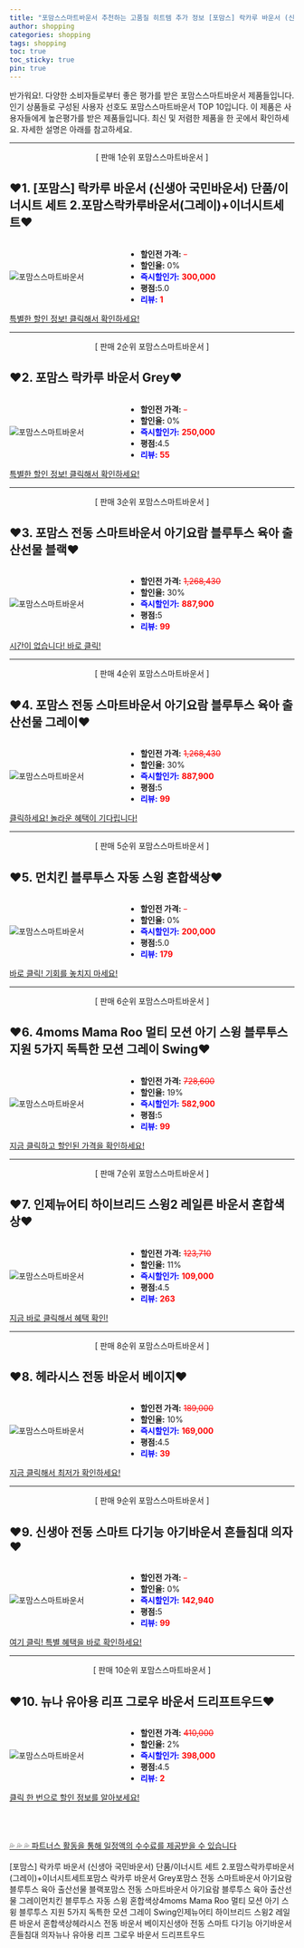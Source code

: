 ```yaml
---
title: "포맘스스마트바운서 추천하는 고품질 히트템 추가 정보 [포맘스] 락카루 바운서 (신생아 국민바운서)"
author: shopping
categories: shopping
tags: shopping
toc: true
toc_sticky: true
pin: true
---
```

반가워요!. 다양한 소비자들로부터 좋은 평가를 받은 포맘스스마트바운서 제품들입니다.인기 상품들로 구성된 사용자 선호도 포맘스스마트바운서 TOP 10입니다. 이 제품은 사용자들에게 높은평가를 받은 제품들입니다. 최신 및 저렴한 제품을 한 곳에서 확인하세요. 자세한 설명은 아래를 참고하세요.

---
<p class="toplist" style="margin: 0 auto; display: block; width: fit-content;">[ 판매 1순위 포맘스스마트바운서 ]</p>

<h2><strong>❤️1. [포맘스] 락카루 바운서 (신생아 국민바운서) 단품/이너시트 세트 2.포맘스락카루바운서(그레이)+이너시트세트❤️</strong></h2>

<div style="display: flex; align-items: center;">
    <div style="flex: 0.4;">
        <img src="https://thumbnail9.coupangcdn.com/thumbnails/remote/230x230ex/image/vendor_inventory/0642/5dbd3b9714c877cef5f0b88c6f097a692240c6814c21255446e077327075.png" alt="포맘스스마트바운서" style="max-width: 100%;">
    </div>
    <div style="flex: 0.6; margin-left: 10px;">
        <ul>
            <li><strong>할인전 가격:</strong> <del style="color: red;">-</del></li>
            <li><strong>할인율:</strong> 0%</li>
            <li><span style='color:blue'><strong>즉시할인가:</strong></span> <span style='color:red'><strong>300,000</strong></span></li>
            <li><strong>평점:</strong>5.0</li>
            <li><span style='color:blue'><strong>리뷰:</strong></span> <span style='color:red'><strong>1</strong></span></li>
        </ul>
    </div>
</div>
<div class="center">
    <a href="https://selin100587001.github.io?lptag=AF9450613&subid=githubio&pageKey=6558865215&traceid=V0-153&itemId=14674790571&vendorItemId=81915824218" class="myButton">
        특별한 할인 정보! 클릭해서 확인하세요!
    </a>
</div>


---
<p class="toplist" style="margin: 0 auto; display: block; width: fit-content;">[ 판매 2순위 포맘스스마트바운서 ]</p>

<h2><strong>❤️2. 포맘스 락카루 바운서 Grey❤️</strong></h2>

<div style="display: flex; align-items: center;">
    <div style="flex: 0.4;">
        <img src="https://thumbnail7.coupangcdn.com/thumbnails/remote/230x230ex/image/vendor_inventory/e6de/8eeb4786070005963656bb82f4f56210b9e358b97e7116b8bb902bbca4d3.png" alt="포맘스스마트바운서" style="max-width: 100%;">
    </div>
    <div style="flex: 0.6; margin-left: 10px;">
        <ul>
            <li><strong>할인전 가격:</strong> <del style="color: red;">-</del></li>
            <li><strong>할인율:</strong> 0%</li>
            <li><span style='color:blue'><strong>즉시할인가:</strong></span> <span style='color:red'><strong>250,000</strong></span></li>
            <li><strong>평점:</strong>4.5</li>
            <li><span style='color:blue'><strong>리뷰:</strong></span> <span style='color:red'><strong>55</strong></span></li>
        </ul>
    </div>
</div>
<div class="center">
    <a href="https://selin100587001.github.io?lptag=AF9450613&subid=githubio&pageKey=5157841657&traceid=V0-153&itemId=7096762489&vendorItemId=81915824204" class="myButton">
        특별한 할인 정보! 클릭해서 확인하세요!
    </a>
</div>


---
<p class="toplist" style="margin: 0 auto; display: block; width: fit-content;">[ 판매 3순위 포맘스스마트바운서 ]</p>

<h2><strong>❤️3. 포맘스 전동 스마트바운서 아기요람 블루투스 육아 출산선물 블랙❤️</strong></h2>

<div style="display: flex; align-items: center;">
    <div style="flex: 0.4;">
        <img src="https://thumbnail9.coupangcdn.com/thumbnails/remote/230x230ex/image/vendor_inventory/c624/7a7509926c5621ac4d3070883113a19b1b8607c6d2db64b575ee4230faec.png" alt="포맘스스마트바운서" style="max-width: 100%;">
    </div>
    <div style="flex: 0.6; margin-left: 10px;">
        <ul>
            <li><strong>할인전 가격:</strong> <del style="color: red;">1,268,430</del></li>
            <li><strong>할인율:</strong> 30%</li>
            <li><span style='color:blue'><strong>즉시할인가:</strong></span> <span style='color:red'><strong>887,900</strong></span></li>
            <li><strong>평점:</strong>5</li>
            <li><span style='color:blue'><strong>리뷰:</strong></span> <span style='color:red'><strong>99</strong></span></li>
        </ul>
    </div>
</div>
<div class="center">
    <a href="https://selin100587001.github.io?lptag=AF9450613&subid=githubio&pageKey=7731302782&traceid=V0-153&itemId=20776107829&vendorItemId=87845960346" class="myButton">
        시간이 없습니다! 바로 클릭!
    </a>
</div>


---
<p class="toplist" style="margin: 0 auto; display: block; width: fit-content;">[ 판매 4순위 포맘스스마트바운서 ]</p>

<h2><strong>❤️4. 포맘스 전동 스마트바운서 아기요람 블루투스 육아 출산선물 그레이❤️</strong></h2>

<div style="display: flex; align-items: center;">
    <div style="flex: 0.4;">
        <img src="https://thumbnail8.coupangcdn.com/thumbnails/remote/230x230ex/image/vendor_inventory/db6f/ed5f8b6b1a9927575f3336c08999cafca5403cc2201bfc8c0d98daa59617.png" alt="포맘스스마트바운서" style="max-width: 100%;">
    </div>
    <div style="flex: 0.6; margin-left: 10px;">
        <ul>
            <li><strong>할인전 가격:</strong> <del style="color: red;">1,268,430</del></li>
            <li><strong>할인율:</strong> 30%</li>
            <li><span style='color:blue'><strong>즉시할인가:</strong></span> <span style='color:red'><strong>887,900</strong></span></li>
            <li><strong>평점:</strong>5</li>
            <li><span style='color:blue'><strong>리뷰:</strong></span> <span style='color:red'><strong>99</strong></span></li>
        </ul>
    </div>
</div>
<div class="center">
    <a href="https://selin100587001.github.io?lptag=AF9450613&subid=githubio&pageKey=7731302782&traceid=V0-153&itemId=20776107830&vendorItemId=87845960354" class="myButton">
        클릭하세요! 놀라운 혜택이 기다립니다!
    </a>
</div>


---
<p class="toplist" style="margin: 0 auto; display: block; width: fit-content;">[ 판매 5순위 포맘스스마트바운서 ]</p>

<h2><strong>❤️5. 먼치킨 블루투스 자동 스윙 혼합색상❤️</strong></h2>

<div style="display: flex; align-items: center;">
    <div style="flex: 0.4;">
        <img src="https://thumbnail9.coupangcdn.com/thumbnails/remote/230x230ex/image/vendor_inventory/b6f7/e363f502f1870c5e4c0cf7578df897b8008a58f8cc034403c29fbd85faaf.PNG" alt="포맘스스마트바운서" style="max-width: 100%;">
    </div>
    <div style="flex: 0.6; margin-left: 10px;">
        <ul>
            <li><strong>할인전 가격:</strong> <del style="color: red;">-</del></li>
            <li><strong>할인율:</strong> 0%</li>
            <li><span style='color:blue'><strong>즉시할인가:</strong></span> <span style='color:red'><strong>200,000</strong></span></li>
            <li><strong>평점:</strong>5.0</li>
            <li><span style='color:blue'><strong>리뷰:</strong></span> <span style='color:red'><strong>179</strong></span></li>
        </ul>
    </div>
</div>
<div class="center">
    <a href="https://selin100587001.github.io?lptag=AF9450613&subid=githubio&pageKey=6228943726&traceid=V0-153&itemId=12507208004&vendorItemId=90622031222" class="myButton">
        바로 클릭! 기회를 놓치지 마세요!
    </a>
</div>


---
<p class="toplist" style="margin: 0 auto; display: block; width: fit-content;">[ 판매 6순위 포맘스스마트바운서 ]</p>

<h2><strong>❤️6. 4moms Mama Roo 멀티 모션 아기 스윙 블루투스 지원 5가지 독특한 모션 그레이 Swing❤️</strong></h2>

<div style="display: flex; align-items: center;">
    <div style="flex: 0.4;">
        <img src="https://thumbnail6.coupangcdn.com/thumbnails/remote/230x230ex/image/vendor_inventory/e7f7/a0020a2fa3a42dec25f20c7d72ea10c989f293dee040ae34e6b4b620794e.jpg" alt="포맘스스마트바운서" style="max-width: 100%;">
    </div>
    <div style="flex: 0.6; margin-left: 10px;">
        <ul>
            <li><strong>할인전 가격:</strong> <del style="color: red;">728,600</del></li>
            <li><strong>할인율:</strong> 19%</li>
            <li><span style='color:blue'><strong>즉시할인가:</strong></span> <span style='color:red'><strong>582,900</strong></span></li>
            <li><strong>평점:</strong>5</li>
            <li><span style='color:blue'><strong>리뷰:</strong></span> <span style='color:red'><strong>99</strong></span></li>
        </ul>
    </div>
</div>
<div class="center">
    <a href="https://selin100587001.github.io?lptag=AF9450613&subid=githubio&pageKey=7805744325&traceid=V0-153&itemId=21154224847&vendorItemId=89623072373" class="myButton">
        지금 클릭하고 할인된 가격을 확인하세요!
    </a>
</div>


---
<p class="toplist" style="margin: 0 auto; display: block; width: fit-content;">[ 판매 7순위 포맘스스마트바운서 ]</p>

<h2><strong>❤️7. 인제뉴어티 하이브리드 스윙2 레일른 바운서 혼합색상❤️</strong></h2>

<div style="display: flex; align-items: center;">
    <div style="flex: 0.4;">
        <img src="https://thumbnail7.coupangcdn.com/thumbnails/remote/230x230ex/image/retail/images/1332706588178546-de63bfd3-e0d6-4b6e-babd-9aee388144d4.jpg" alt="포맘스스마트바운서" style="max-width: 100%;">
    </div>
    <div style="flex: 0.6; margin-left: 10px;">
        <ul>
            <li><strong>할인전 가격:</strong> <del style="color: red;">123,710</del></li>
            <li><strong>할인율:</strong> 11%</li>
            <li><span style='color:blue'><strong>즉시할인가:</strong></span> <span style='color:red'><strong>109,000</strong></span></li>
            <li><strong>평점:</strong>4.5</li>
            <li><span style='color:blue'><strong>리뷰:</strong></span> <span style='color:red'><strong>263</strong></span></li>
        </ul>
    </div>
</div>
<div class="center">
    <a href="https://selin100587001.github.io?lptag=AF9450613&subid=githubio&pageKey=7992071460&traceid=V0-153&itemId=22216500624&vendorItemId=70454233521" class="myButton">
        지금 바로 클릭해서 혜택 확인!
    </a>
</div>


---
<p class="toplist" style="margin: 0 auto; display: block; width: fit-content;">[ 판매 8순위 포맘스스마트바운서 ]</p>

<h2><strong>❤️8. 헤라시스 전동 바운서 베이지❤️</strong></h2>

<div style="display: flex; align-items: center;">
    <div style="flex: 0.4;">
        <img src="https://thumbnail6.coupangcdn.com/thumbnails/remote/230x230ex/image/retail/images/2022/02/10/10/8/a6b0c608-7ac8-4a16-ac60-d124ccfbdbef.jpg" alt="포맘스스마트바운서" style="max-width: 100%;">
    </div>
    <div style="flex: 0.6; margin-left: 10px;">
        <ul>
            <li><strong>할인전 가격:</strong> <del style="color: red;">189,000</del></li>
            <li><strong>할인율:</strong> 10%</li>
            <li><span style='color:blue'><strong>즉시할인가:</strong></span> <span style='color:red'><strong>169,000</strong></span></li>
            <li><strong>평점:</strong>4.5</li>
            <li><span style='color:blue'><strong>리뷰:</strong></span> <span style='color:red'><strong>39</strong></span></li>
        </ul>
    </div>
</div>
<div class="center">
    <a href="https://selin100587001.github.io?lptag=AF9450613&subid=githubio&pageKey=6332578420&traceid=V0-153&itemId=13248826375&vendorItemId=80506718660" class="myButton">
        지금 클릭해서 최저가 확인하세요!
    </a>
</div>


---
<p class="toplist" style="margin: 0 auto; display: block; width: fit-content;">[ 판매 9순위 포맘스스마트바운서 ]</p>

<h2><strong>❤️9. 신생아 전동 스마트 다기능 아기바운서 흔들침대 의자❤️</strong></h2>

<div style="display: flex; align-items: center;">
    <div style="flex: 0.4;">
        <img src="https://thumbnail6.coupangcdn.com/thumbnails/remote/230x230ex/image/vendor_inventory/bbae/9eaa4e4d3677bab3e74c941ae7e5f8cd0c6d38b7521fcc12f3d50272ec7b.png" alt="포맘스스마트바운서" style="max-width: 100%;">
    </div>
    <div style="flex: 0.6; margin-left: 10px;">
        <ul>
            <li><strong>할인전 가격:</strong> <del style="color: red;">-</del></li>
            <li><strong>할인율:</strong> 0%</li>
            <li><span style='color:blue'><strong>즉시할인가:</strong></span> <span style='color:red'><strong>142,940</strong></span></li>
            <li><strong>평점:</strong>5</li>
            <li><span style='color:blue'><strong>리뷰:</strong></span> <span style='color:red'><strong>99</strong></span></li>
        </ul>
    </div>
</div>
<div class="center">
    <a href="https://selin100587001.github.io?lptag=AF9450613&subid=githubio&pageKey=6136552263&traceid=V0-153&itemId=11739528628&vendorItemId=79215794684" class="myButton">
        여기 클릭! 특별 혜택을 바로 확인하세요!
    </a>
</div>


---
<p class="toplist" style="margin: 0 auto; display: block; width: fit-content;">[ 판매 10순위 포맘스스마트바운서 ]</p>

<h2><strong>❤️10. 뉴나 유아용 리프 그로우 바운서 드리프트우드❤️</strong></h2>

<div style="display: flex; align-items: center;">
    <div style="flex: 0.4;">
        <img src="https://thumbnail8.coupangcdn.com/thumbnails/remote/230x230ex/image/retail/images/2024/01/11/15/6/d4322ef4-7eb3-479f-9c83-842d29d861ed.jpg" alt="포맘스스마트바운서" style="max-width: 100%;">
    </div>
    <div style="flex: 0.6; margin-left: 10px;">
        <ul>
            <li><strong>할인전 가격:</strong> <del style="color: red;">410,000</del></li>
            <li><strong>할인율:</strong> 2%</li>
            <li><span style='color:blue'><strong>즉시할인가:</strong></span> <span style='color:red'><strong>398,000</strong></span></li>
            <li><strong>평점:</strong>4.5</li>
            <li><span style='color:blue'><strong>리뷰:</strong></span> <span style='color:red'><strong>2</strong></span></li>
        </ul>
    </div>
</div>
<div class="center">
    <a href="https://selin100587001.github.io?lptag=AF9450613&subid=githubio&pageKey=7828365514&traceid=V0-153&itemId=21283869219&vendorItemId=88343882538" class="myButton">
        클릭 한 번으로 할인 정보를 알아보세요!
    </a>
</div>

<br><br><br>[💦 💦 💦 파트너스 활동을 통해 일정액의 수수료를 제공받을 수 있습니다](https://link.coupang.com/a/bcpT2c)<br><br>[포맘스] 락카루 바운서 (신생아 국민바운서) 단품/이너시트 세트 2.포맘스락카루바운서(그레이)+이너시트세트포맘스 락카루 바운서 Grey포맘스 전동 스마트바운서 아기요람 블루투스 육아 출산선물 블랙포맘스 전동 스마트바운서 아기요람 블루투스 육아 출산선물 그레이먼치킨 블루투스 자동 스윙 혼합색상4moms Mama Roo 멀티 모션 아기 스윙 블루투스 지원 5가지 독특한 모션 그레이 Swing인제뉴어티 하이브리드 스윙2 레일른 바운서 혼합색상헤라시스 전동 바운서 베이지신생아 전동 스마트 다기능 아기바운서 흔들침대 의자뉴나 유아용 리프 그로우 바운서 드리프트우드
